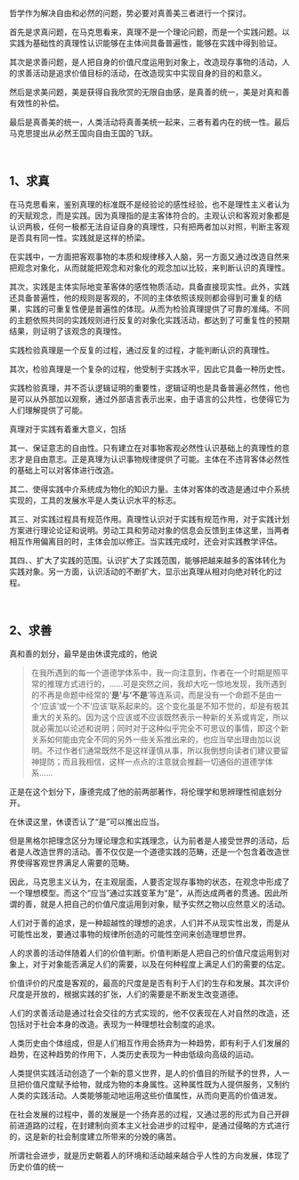 <p>哲学作为解决自由和必然的问题，势必要对真善美三者进行一个探讨。</p><p>首先是求真问题，在马克思看来，真理不是一个理论问题，而是一个实践问题。以实践为基础性的真理性认识能够在主体间具备普遍性，能够在实践中得到验证。</p><p>其次是求善问题，是人把自身的价值尺度运用到对象上，改造现存事物的活动，人的求善活动是追求价值目标的活动，在改造现实中实现自身的目的和意义。</p><p>然后是求美问题，美是获得自我欣赏的无限自由感，是真善的统一，美是对真和善有效性的补偿。</p><p>最后是真善美的统一，人类活动将真善美统一起来，三者有着内在的统一性。最后马克思提出从必然王国向自由王国的飞跃。</p><p><br></p><h2>1、求真</h2><p>在马克思看来，鉴别真理的标准既不是经验论的感性经验，也不是理性主义者认为的天赋观念，而是实践。因为真理指的是主客体符合的。主观认识和客观对象都是认识两极，任何一极都无法自证自身的真理性，只有把两者加以对照，判断主客观是否具有同一性。实践就是这样的桥梁。</p><p>在实践中，一方面把客观事物的本质和规律移入人脑，另一方面又通过改造自然来把观念对象化，从而就能把观念和对象化的观念加以比较，来判断认识的真理性。</p><p>其次，实践是主体实际地变革客体的感性物质活动，具备直接现实性。此外，实践还具备普遍性，他的规则是客观的，不同的主体依照该规则都会得到可重复的结果，实践的可重复性便是普遍性的体现。从而为检验真理提供了可靠的准绳。不同的主题依照共同的实践规则进行反复的对象化实践活动，都达到了可重复性的预期结果，则证明了该观念的真理性。</p><p>实践检验真理是一个反复的过程，通过反复的过程，才能判断认识的真理性。</p><p>其次，检验真理是一个复杂的过程，他受制于实践水平，因此它具备一种历史性。</p><p>实践检验真理，并不否认逻辑证明的重要性，逻辑证明也是具备普遍必然性，他也是可以从外部加以观察，通过外部语言表示出来，由于语言的公共性，也使得它为人们理解提供了可能。</p><p>真理对于实践有着重大意义，包括</p><p>其一、保证意志的自由性。只有建立在对事物客观必然性认识基础上的真理性的意志才是自由意志。正是真理为认识事物规律提供了可能。主体在不违背客体必然性的基础上可以对客体进行改造。</p><p>其二、使得实践中介系统成为物化的知识力量。主体对客体的改造是通过中介系统实现的，工具的发展水平是人类认识水平的标志。</p><p>其三、对实践过程具有规范作用。真理性认识对于实践有规范作用，对于实践计划方案进行理论论证和说明。劳动工具和劳动对象的信息会反馈到主体这里，当两者相互作用偏离目的时，主体会加以修正。当实践完成时，还会对实践教学评估。</p><p>其四、、扩大了实践的范围。认识扩大了实践范围，能够把越来越多的客体转化为实践对象。另一方面，认识活动的不断扩大，显示出真理从相对向绝对转化的过程。</p><p><br></p><h2>2、求善</h2><p>真和善的划分，最早是由休谟完成的，他说</p><blockquote>在我所遇到的每一个道德学体系中，我一向注意到，作者在一个时期是照平常的推理方式进行的，……可是突然之间，我却大吃一惊地发现，我所遇到的不再是命题中经常的‘<b>是’与‘不是</b>’等连系词，而是没有一个命题不是由一个‘应该’或一个不‘应该’联系起来的。这个变化虽是不知不觉的，却是有极其重大的关系的。因为这个应该或不应该既然表示一种新的关系或肯定，所以就必需加以论述和说明；同时对于这种似乎完全不可思议的事情，即这个新关系如何能由完全不同的另外一些关系推出来的，也应当举出理由加以说明。不过作者们通常既然不是这样谨慎从事，所以我倒想向读者们建议要留神提防；而且我相信，这样一点点的注意就会推翻一切通俗的道德学体系……</blockquote><p>正是在这个划分下，康德完成了他的前两部著作，将伦理学和思辨理性彻底划分开。</p><p>在休谟这里，休谟否认了“是”可以推出应当。</p><p>但是黑格尔把理念区分为理论理念和实践理念，认为前者是人接受世界的活动，后者是人改造世界的活动。善不仅仅是一个道德实践的范畴，还是一个包含着改造世界使得客观世界满足人需要的范畴。</p><p>因此，马克思主义认为，在主观层面，人要否定现存事物的状态，在观念中形成了一个理想模型。而这个“应当”通过实践变革为“是”，从而达成两者的贯通。因此所谓的善，就是人把自己的价值尺度运用到对象，赋予实然之物以应然意义的活动。</p><p>人们对于善的追求，是一种超越性的理想的追求，人们并不从现实性出发，而是从可能性出发，要通过事物的规律所创造的可能性空间来创造理想世界。</p><p>人的求善的活动伴随着人们的价值判断。价值判断是人把自己的价值尺度运用到对象上，对于对象能否满足人们的需要，以及在何种程度上满足人们的需要的估定。</p><p>价值评价的尺度是客观的，最高的尺度是是否有利于人们的生存和发展。其次评价尺度是开放的，根据实践的扩张，人们的需要是不断发生改变道德。</p><p>人们的求善活动是通过社会交往的方式实现的，他不仅表现在人对自然的改造，还包括对于社会本身的改造。表现为一种理想社会制度的追求。</p><p>人类历史由个体组成，但是人们相互作用会扬弃为一种趋势，即有利于人们发展的趋势，在这种趋势的作用下，人类历史表现为一种由低级向高级的运动。</p><p>人类提供实践活动创造了一个新的意义世界，是人的价值目的所赋予的世界，人一旦把价值尺度赋予给物，就成为物的本身属性。这种属性既为人提供服务，又制约人类的实践活动。人类能够能动地运用这些价值属性，从而向更高的价值进发。</p><p>在社会发展的过程中，善的发展是一个扬弃恶的过程，又通过恶的形式为自己开辟前进道路的过程，在封建制向资本主义社会进步的过程中，是通过侵略的方式进行的，这是新的社会制度建立所带来的分娩的痛苦。</p><p>所谓社会进步，就是历史朝着人的环境和活动越来越合乎人性的方向发展，体现了历史价值的统一</p><p></p>